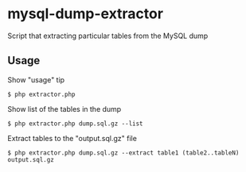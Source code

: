 # mysql-dump-extractor
Script that extracting particular tables from the MySQL dump

## Usage

Show "usage" tip
```
$ php extractor.php
```

Show list of the tables in the dump
```
$ php extractor.php dump.sql.gz --list
```

Extract tables to the "output.sql.gz" file
```
$ php extractor.php dump.sql.gz --extract table1 (table2..tableN) output.sql.gz

```
